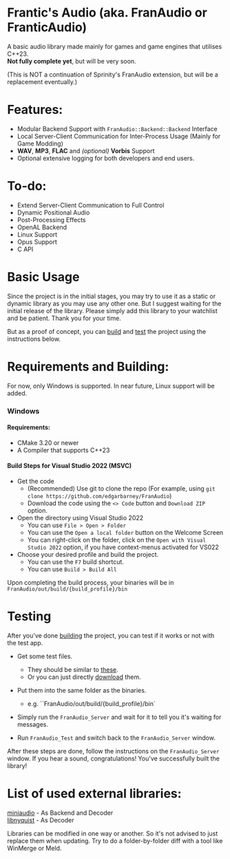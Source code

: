 # Frantic's Audio (aka. FranAudio or FranticAudio)

A basic audio library made mainly for games and game engines that utilises C++23.  
**Not fully complete yet**, but will be very soon.

(This is NOT a continuation of Sprinity's FranAudio extension, but will be a replacement eventually.)

# Features:
- Modular Backend Support with `FranAudio::Backend::Backend` Interface  
- Local Server-Client Communication for Inter-Process Usage (Mainly for Game Modding)  
- **WAV**, **MP3**, **FLAC** and *(optional)* **Vorbis** Support
- Optional extensive logging for both developers and end users.

# To-do:
- Extend Server-Client Communication to Full Control  
- Dynamic Positional Audio  
- Post-Processing Effects  
- OpenAL Backend  
- Linux Support  
- Opus Support  
- C API  

# Basic Usage
Since the project is in the initial stages, you may try to use it as a static or dynamic library as you may use any other one. But I suggest waiting for the initial release of the library. Please simply add this library to your watchlist and be patient. Thank you for your time.

But as a proof of concept, you can [build](#requirements-and-building) and [test](#testing) the project using the instructions below.

# Requirements and Building:
For now, only Windows is supported. In near future, Linux support will be added.

### Windows
#### Requirements:
- CMake 3.20 or newer
- A Compiler that supports C++23

#### Build Steps for Visual Studio 2022 (MSVC)
- Get the code
    - (Recommended) Use git to clone the repo (For example, using `git clone https://github.com/edgarbarney/FranAudio`)
    - Download the code using the `<> Code` button and `Download ZIP` option.
- Open the directory using  Visual Studio 2022
    - You can use `File > Open > Folder`
    - You can use the `Open a local folder` button on the Welcome Screen
    - You can right-click on the folder, click on the `Open with Visual Studio 2022` option, if you have context-menus activated for VS022
- Choose your desired profile and build the project.
    - You can use the `F7` build shortcut.
    - You can use `Build > Build All`

Upon completing the build process, your binaries will be in `FranAudio/out/build/{build_profile}/bin`


# Testing
After you've done [building](#requirements-and-building) the project, you can test if it works or not with the test app. 

- Get some test files.
    - They should be similar to [these](https://github.com/edgarbarney/FranAudio_TestFiles "miniaudio").
    - Or you can just directly [download](https://github.com/edgarbarney/FranAudio_TestFiles/releases/download/v1.0.0/FranAudio_TestFiles.7z "Download Test Files") them.
- Put them into the same folder as the binaries.
    - e.g. ``FranAudio/out/build/{build_profile}/bin`

- Simply run the `FranAudio_Server` and wait for it to tell you it's waiting for messages. 

- Run `FranAudio_Test` and switch back to the `FranAudio_Server` window. 

After these steps are done, follow the instructions on the `FranAudio_Server` window. If you hear a sound, congratulations! You've successfully built the library!

# List of used external libraries:   
[miniaudio](https://miniaud.io/ "miniaudio") - As Backend and Decoder  
[libnyquist](https://github.com/ddiakopoulos/libnyquist "libnyquist") - As Decoder  

Libraries can be modified in one way or another. 
So it's not advised to just replace them when updating.
Try to do a folder-by-folder diff with a tool like WinMerge or Meld.

